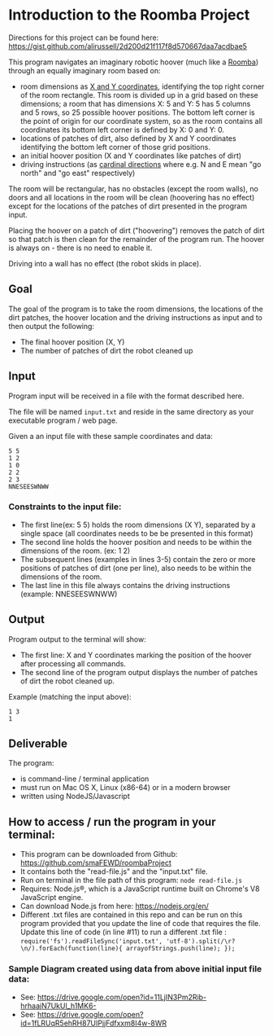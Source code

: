 # Introduction to the Roomba Project 

Directions for this project can be found here: https://gist.github.com/alirussell/2d200d21f117f8d570667daa7acdbae5

This program navigates an imaginary robotic hoover (much like a [Roomba](https://en.wikipedia.org/wiki/Roomba)) through an equally imaginary room based on:

* room dimensions as [X and Y coordinates](https://en.wikipedia.org/wiki/Cartesian_coordinate_system), identifying the top right corner of the room rectangle. This room is divided up in a grid based on these dimensions; a room that has dimensions X: 5 and Y: 5 has 5 columns and 5 rows, so 25 possible hoover positions. The bottom left corner is the point of origin for our coordinate system, so as the room contains all coordinates its bottom left corner is defined by X: 0 and Y: 0.
* locations of patches of dirt, also defined by X and Y coordinates identifying the bottom left corner of those grid positions.
* an initial hoover position (X and Y coordinates like patches of dirt)
* driving instructions (as [cardinal directions](https://en.wikipedia.org/wiki/Cardinal_direction) where e.g. N and E mean "go north" and "go east" respectively) 

The room will be rectangular, has no obstacles (except the room walls), no doors and all locations in the room will be clean (hoovering has no effect) except for the locations of the patches of dirt presented in the program input.

Placing the hoover on a patch of dirt ("hoovering") removes the patch of dirt so that patch is then clean for the remainder of the program run. The hoover is always on - there is no need to enable it.

Driving into a wall has no effect (the robot skids in place).

## Goal

The goal of the program is to take the room dimensions, the locations of the dirt patches, the hoover location and the driving instructions as input and to then output the following:

* The final hoover position (X, Y)
* The number of patches of dirt the robot cleaned up

## Input

Program input will be received in a file with the format described here. 

The file will be named `input.txt` and reside in the same directory as your executable program / web page.

Given a an input file with these sample coordinates and data: 

```
5 5
1 2
1 0
2 2
2 3
NNESEESWNWW
```
### Constraints to the input file: 
* The first line(ex: 5 5) holds the room dimensions (X Y), separated by a single space (all coordinates needs to be be presented in this format)
* The second line holds the hoover position and needs to be within the dimensions of the room. (ex: 1 2)
* The subsequent lines (examples in lines 3-5) contain the zero or more positions of patches of dirt (one per line), also needs to be within the dimensions of the room. 
* The last line in this file always contains the driving instructions (example: NNESEESWNWW) 

## Output

Program output to the terminal will show: 

* The first line: X and Y coordinates marking the position of the hoover after processing all commands.
* The second line of the program output displays the number of patches of dirt the robot cleaned up.

Example (matching the input above):

```
1 3
1
```

## Deliverable

The program:

* is command-line / terminal application
* must run on Mac OS X, Linux (x86-64) or in a modern browser
* written using NodeJS/Javascript

## How to access / run the program in your terminal: 
* This program can be downloaded from Github: https://github.com/smaFEWD/roombaProject
* It contains both the "read-file.js" and the "input.txt" file. 
* Run on terminal in the file path of this program: `node read-file.js `
* Requires: Node.js®, which is a JavaScript runtime built on Chrome's V8 JavaScript engine.
* Can download Node.js from here: https://nodejs.org/en/
* Different .txt files are contained in this repo and can be run on this program provided that you update the line of code that requires the file. Update this line of code (in line #11) to run a different .txt file : `require('fs').readFileSync('input.txt', 'utf-8').split(/\r?\n/).forEach(function(line){
  arrayofStrings.push(line);
});`

### Sample Diagram created using data from above initial input file data:

* See: https://drive.google.com/open?id=11LjIN3Pm2Rib-hrhaajN7UkUl_h1MK6-
* See: https://drive.google.com/open?id=1fLRUqR5ehRH87UIPjjFdfxxm8I4w-8WR

